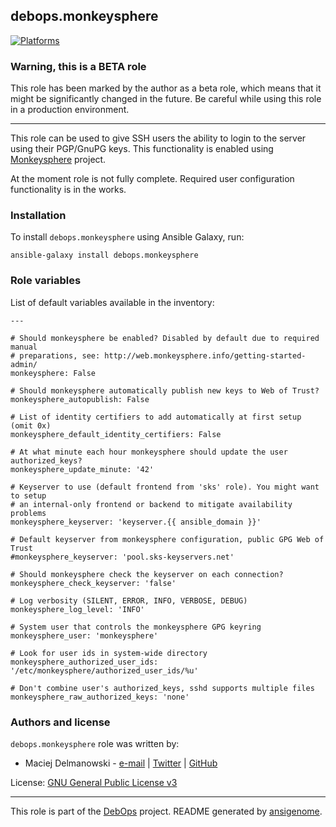## debops.monkeysphere
[![Platforms](http://img.shields.io/badge/platforms-debian%20|%20ubuntu-lightgrey.svg)](#)
### Warning, this is a BETA role

This role has been marked by the author as a beta role, which means that it
might be significantly changed in the future. Be careful while using this role
in a production environment.

***

This role can be used to give SSH users the ability to login to the server
using their PGP/GnuPG keys. This functionality is enabled using
[Monkeysphere](http://web.monkeysphere.info/) project.

At the moment role is not fully complete. Required user configuration
functionality is in the works.



### Installation

To install `debops.monkeysphere` using Ansible Galaxy, run:

    ansible-galaxy install debops.monkeysphere


### Role variables

List of default variables available in the inventory:

    ---
    
    # Should monkeysphere be enabled? Disabled by default due to required manual
    # preparations, see: http://web.monkeysphere.info/getting-started-admin/
    monkeysphere: False
    
    # Should monkeysphere automatically publish new keys to Web of Trust?
    monkeysphere_autopublish: False
    
    # List of identity certifiers to add automatically at first setup (omit 0x)
    monkeysphere_default_identity_certifiers: False
    
    # At what minute each hour monkeysphere should update the user authorized_keys?
    monkeysphere_update_minute: '42'
    
    # Keyserver to use (default frontend from 'sks' role). You might want to setup
    # an internal-only frontend or backend to mitigate availability problems
    monkeysphere_keyserver: 'keyserver.{{ ansible_domain }}'
    
    # Default keyserver from monkeysphere configuration, public GPG Web of Trust
    #monkeysphere_keyserver: 'pool.sks-keyservers.net'
    
    # Should monkeysphere check the keyserver on each connection?
    monkeysphere_check_keyserver: 'false'
    
    # Log verbosity (SILENT, ERROR, INFO, VERBOSE, DEBUG)
    monkeysphere_log_level: 'INFO'
    
    # System user that controls the monkeysphere GPG keyring
    monkeysphere_user: 'monkeysphere'
    
    # Look for user ids in system-wide directory
    monkeysphere_authorized_user_ids: '/etc/monkeysphere/authorized_user_ids/%u'
    
    # Don't combine user's authorized_keys, sshd supports multiple files
    monkeysphere_raw_authorized_keys: 'none'





### Authors and license

`debops.monkeysphere` role was written by:

- Maciej Delmanowski - [e-mail](mailto:drybjed@gmail.com) | [Twitter](https://twitter.com/drybjed) | [GitHub](https://github.com/drybjed)


License: [GNU General Public License v3](https://tldrlegal.com/license/gnu-general-public-license-v3-(gpl-3))


***

This role is part of the [DebOps](http://debops.org/) project. README generated by [ansigenome](https://github.com/nickjj/ansigenome/).


